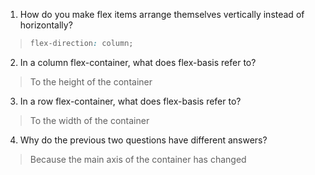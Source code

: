 1. How do you make flex items arrange themselves vertically instead of horizontally?
> ```css
> flex-direction: column;
> ```
2. In a column flex-container, what does flex-basis refer to?
> To the height of the container
3. In a row flex-container, what does flex-basis refer to?
> To the width of the container
4. Why do the previous two questions have different answers?
> Because the main axis of the container has changed
